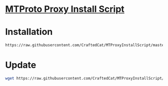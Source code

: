 # [MTProto Proxy Install Script](https://github.com/TelegramMessenger/MTProxy.git)
# Installation
```sh
https://raw.githubusercontent.com/CraftedCat/MTProxyInstallScript/master/mtpis.sh -O mtpis.sh && chmod +x mtpis.sh && ./mtpis.sh
```
# Update
```sh
wget https://raw.githubusercontent.com/CraftedCat/MTProxyInstallScript/master/mtpup.sh -O mtpup.sh && chmod +x mtpup.sh && ./mtpup.sh
```
